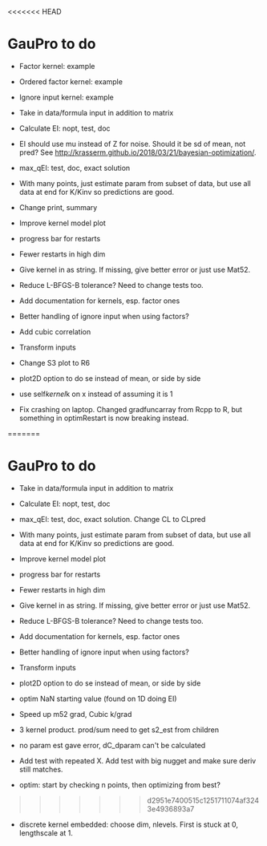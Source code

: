 <<<<<<< HEAD
# GauPro to do

* Factor kernel: example

* Ordered factor kernel: example

* Ignore input kernel: example

* Take in data/formula input in addition to matrix

* Calculate EI: nopt, test, doc

* EI should use mu instead of Z for noise. Should it be sd of mean, not pred?
See http://krasserm.github.io/2018/03/21/bayesian-optimization/.

* max_qEI: test, doc, exact solution

* With many points, just estimate param from subset of data, but use all data
at end for K/Kinv so predictions are good.

* Change print, summary

* Improve kernel model plot

* progress bar for restarts

* Fewer restarts in high dim

* Give kernel in as string. If missing, give better error or just use Mat52.

* Reduce L-BFGS-B tolerance? Need to change tests too.

* Add documentation for kernels, esp. factor ones

* Better handling of ignore input when using factors?

* Add cubic correlation

* Transform inputs

* Change S3 plot to R6

* plot2D option to do se instead of mean, or side by side

* use self$kernel$k on x instead of assuming it is 1

* Fix crashing on laptop. Changed gradfuncarray from Rcpp to R, but something
in optimRestart is now breaking instead.

=======
# GauPro to do

* Take in data/formula input in addition to matrix

* Calculate EI: nopt, test, doc

* max_qEI: test, doc, exact solution. Change CL to CLpred

* With many points, just estimate param from subset of data, but use all data
at end for K/Kinv so predictions are good.

* Improve kernel model plot

* progress bar for restarts

* Fewer restarts in high dim

* Give kernel in as string. If missing, give better error or just use Mat52.

* Reduce L-BFGS-B tolerance? Need to change tests too.

* Add documentation for kernels, esp. factor ones

* Better handling of ignore input when using factors?

* Transform inputs

* plot2D option to do se instead of mean, or side by side

* optim NaN starting value (found on 1D doing EI)

* Speed up m52 grad, Cubic k/grad

* 3 kernel product. prod/sum need to get s2_est from children

* no param est gave error, dC_dparam can't be calculated

* Add test with repeated X. Add test with big nugget and make sure deriv still matches.

* optim: start by checking n points, then optimizing from best?
>>>>>>> d2951e7400515c1251711074af3243e4936893a7

* discrete kernel embedded: choose dim, nlevels. First is stuck at 0, lengthscale at 1.
